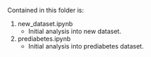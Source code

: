 Contained in this folder is:

1. new_dataset.ipynb
   - Initial analysis into new dataset.
2. prediabetes.ipynb
   - Initial analysis into prediabetes dataset.


